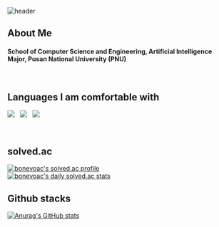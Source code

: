 ![header](https://capsule-render.vercel.app/api?type=waving&color=gradient&height=200&section=header)

## About Me
#### School of Computer Science and Engineering, Artificial Intelligence Major, Pusan National University (PNU)
</br>

## Languages I am comfortable with
<p>
  <img src="https://img.shields.io/badge/Python-3776AB?style=flat-square&logo=Python&logoColor=white"/> &nbsp 
  <img src="https://img.shields.io/badge/HTML5-E34F26?style=flat-square&logo=HTML5&logoColor=white"/> &nbsp 
  <img src="https://img.shields.io/badge/CSS3-1572B6?style=flat-square&logo=CSS3&logoColor=white"/> &nbsp 
</p>
</br>

## solved.ac
[![bonevoac's solved.ac profile](http://mazassumnida.wtf/api/v2/generate_badge?boj=bonevoac)](https://solved.ac/profile/bonevoac)
</br>
[![bonevoac's daily solved.ac stats](http://mazandi.herokuapp.com/api?handle=bonevoac&theme=warm)](https://solved.ac/profile/bonevoac)
</br>

## Github stacks
[![Anurag's GitHub stats](https://github-readme-stats.vercel.app/api?username=voac)](https://github.com/anuraghazra/github-readme-stats)
</br>
